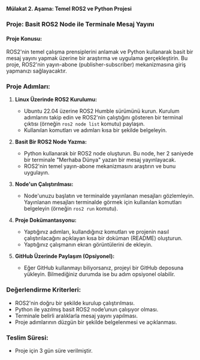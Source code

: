 

**Mülakat 2. Aşama: Temel ROS2 ve Python Projesi**

### Proje: Basit ROS2 Node ile Terminale Mesaj Yayını

#### Proje Konusu:
ROS2'nin temel çalışma prensiplerini anlamak ve Python kullanarak basit bir mesaj yayını yapmak üzerine bir araştırma ve uygulama gerçekleştirin. Bu proje, ROS2'nin yayın-abone (publisher-subscriber) mekanizmasına giriş yapmanızı sağlayacaktır.

### Proje Adımları:

1. **Linux Üzerinde ROS2 Kurulumu:**
   - Ubuntu 22.04 üzerine ROS2 Humble sürümünü kurun. Kurulum adımlarını takip edin ve ROS2'nin çalıştığını gösteren bir terminal çıktısı (örneğin `ros2 node list` komutu) paylaşın.
   - Kullanılan komutları ve adımları kısa bir şekilde belgeleyin.

2. **Basit Bir ROS2 Node Yazma:**
   - Python kullanarak bir ROS2 node oluşturun. Bu node, her 2 saniyede bir terminale "Merhaba Dünya" yazan bir mesaj yayınlayacak.
   - ROS2'nin temel yayın-abone mekanizmasını araştırın ve bunu uygulayın.

3. **Node'un Çalıştırılması:**
   - Node'unuzu başlatın ve terminalde yayınlanan mesajları gözlemleyin. Yayınlanan mesajları terminalde görmek için kullanılan komutları belgeleyin (örneğin `ros2 run` komutu).

4. **Proje Dokümantasyonu:**
   - Yaptığınız adımları, kullandığınız komutları ve projenin nasıl çalıştırılacağını açıklayan kısa bir doküman (README) oluşturun.
   - Yaptığınız çalışmanın ekran görüntülerini de ekleyin.

5. **GitHub Üzerinde Paylaşım (Opsiyonel):**
   - Eğer GitHub kullanmayı biliyorsanız, projeyi bir GitHub deposuna yükleyin. Bilmediğiniz durumda ise bu adım opsiyonel olabilir.

### Değerlendirme Kriterleri:
- ROS2'nin doğru bir şekilde kurulup çalıştırılması.
- Python ile yazılmış basit ROS2 node’unun çalışıyor olması.
- Terminale belirli aralıklarla mesaj yayını yapılması.
- Proje adımlarının düzgün bir şekilde belgelenmesi ve açıklanması.

### Teslim Süresi:
- Proje için 3 gün süre verilmiştir.
